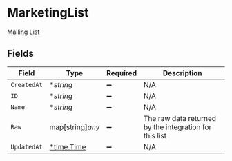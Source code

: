 # MarketingList

Mailing List


## Fields

| Field                                                  | Type                                                   | Required                                               | Description                                            |
| ------------------------------------------------------ | ------------------------------------------------------ | ------------------------------------------------------ | ------------------------------------------------------ |
| `CreatedAt`                                            | **string*                                              | :heavy_minus_sign:                                     | N/A                                                    |
| `ID`                                                   | **string*                                              | :heavy_minus_sign:                                     | N/A                                                    |
| `Name`                                                 | **string*                                              | :heavy_minus_sign:                                     | N/A                                                    |
| `Raw`                                                  | map[string]*any*                                       | :heavy_minus_sign:                                     | The raw data returned by the integration for this list |
| `UpdatedAt`                                            | [*time.Time](https://pkg.go.dev/time#Time)             | :heavy_minus_sign:                                     | N/A                                                    |